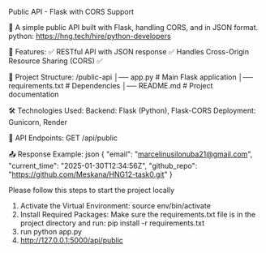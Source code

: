 Public API - Flask with CORS Support

🚀 A simple public API built with Flask, handling CORS, and in JSON format.
python: https://hng.tech/hire/python-developers

📌 Features:
✅ RESTful API with JSON response
✅ Handles Cross-Origin Resource Sharing (CORS)
✅

📂 Project Structure:
/public-api
│── app.py # Main Flask application
│── requirements.txt # Dependencies
│── README.md # Project documentation

🛠 Technologies Used:
Backend: Flask (Python), Flask-CORS
Deployment: Gunicorn, Render

🚀 API Endpoints:
GET /api/public

📤 Response Example:
json
{
"email": "marcelinusilonuba21@gmail.com",
"current_time": "2025-01-30T12:34:56Z",
"github_repo": "https://github.com/Meskana/HNG12-task0.git"
}

Please follow this steps to start the project locally

1. Activate the Virtual Environment:
   source env/bin/activate
2. Install Required Packages:
   Make sure the requirements.txt file is in the project directory and run:
   pip install -r requirements.txt
3. run python app.py
4. http://127.0.0.1:5000/api/public
